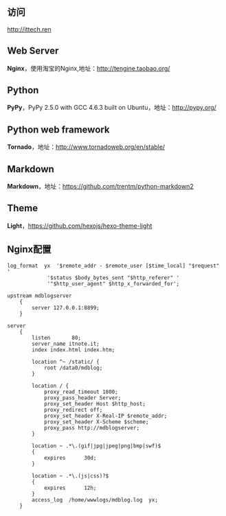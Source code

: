 ## 访问

<http://ittech.ren>

## Web Server

**Nginx**，使用淘宝的Nginx,地址：<http://tengine.taobao.org/>

## Python

**PyPy**，PyPy 2.5.0 with GCC 4.6.3 built on Ubuntu，地址：<http://pypy.org/>

## Python web framework

**Tornado**，地址：<http://www.tornadoweb.org/en/stable/>

## Markdown

**Markdown**，地址：<https://github.com/trentm/python-markdown2>

## Theme

**Light**，<https://github.com/hexojs/hexo-theme-light>

## Nginx配置

	log_format  yx  '$remote_addr - $remote_user [$time_local] "$request" '
				 '$status $body_bytes_sent "$http_referer" '
				 '"$http_user_agent" $http_x_forwarded_for';
				 
	upstream mdblogserver
		{
			server 127.0.0.1:8899;
		}

	server
		{
			listen       80;
			server_name itnote.it;
			index index.html index.htm;
			
			location ^~ /static/ {
				root /data0/mdblog;
			}
			
			location / {
				proxy_read_timeout 1800;
				proxy_pass_header Server;
				proxy_set_header Host $http_host;
				proxy_redirect off;
				proxy_set_header X-Real-IP $remote_addr;
				proxy_set_header X-Scheme $scheme;
				proxy_pass http://mdblogserver;
			}

			location ~ .*\.(gif|jpg|jpeg|png|bmp|swf)$
			{
				expires      30d;
			}

			location ~ .*\.(js|css)?$
			{
				expires      12h;
			}
			access_log  /home/wwwlogs/mdblog.log  yx;
		}
